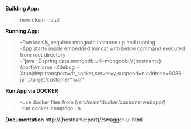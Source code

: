 **Building App:**
>mvn clean install

**Running App:**
>-Run locally, requires mongodb instance up and running  
>-App starts inside embedded tomcat with below command executed from root directory  
>-"java -Dspring.data.mongodb.uri=mongodb://{hostname}:{port}/micros -Xdebug -Xrunjdwp:transport=dt_socket,server=y,suspend=n,address=8086 -jar ./target/customer*.war"  

**Run App via DOCKER**
>-use docker files from (/src/main/docker/customerwebapp/)  
>-run docker-compose up  

**Documentation**
    http://{hostname:port}//swagger-ui.html
